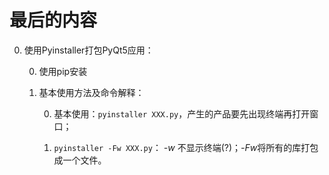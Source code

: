 # 最后的内容

0. 使用Pyinstaller打包PyQt5应用：

    0. 使用pip安装

    1. 基本使用方法及命令解释：

        0. 基本使用：`pyinstaller XXX.py`，产生的产品要先出现终端再打开窗口；

        1. `pyinstaller -Fw XXX.py`： *-w* 不显示终端(?)；*-Fw*将所有的库打包成一个文件。